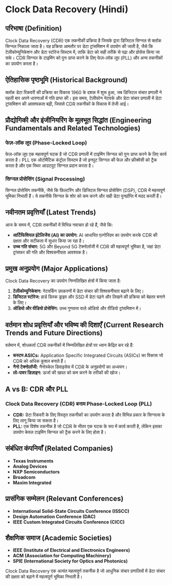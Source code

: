 # Clock Data Recovery (Hindi) 

## परिभाषा (Definition)

Clock Data Recovery (CDR) एक तकनीकी प्रक्रिया है जिसके द्वारा डिजिटल सिग्नल से क्लॉक सिग्नल निकाला जाता है। यह प्रक्रिया आमतौर पर डेटा ट्रांसमिशन में उपयोग की जाती है, जैसे कि टेलीकोम्युनिकेशन और डेटा स्टोरेज सिस्टम में, ताकि डेटा को सही तरीके से पढ़ा और प्रोसेस किया जा सके। CDR सिग्नल के टाइमिंग को पुनः प्राप्त करने के लिए फेज़-लॉक लूप (PLL) और अन्य तकनीकों का उपयोग करता है।

## ऐतिहासिक पृष्ठभूमि (Historical Background)

क्लॉक डेटा रिकवरी की प्रक्रिया का विकास 1960 के दशक में शुरू हुआ, जब डिजिटल संचार प्रणाली ने पहली बार अपने धारणाओं में गति प्राप्त की। इस समय, टेलीफोन नेटवर्क और डेटा संचार प्रणाली में डेटा ट्रांसमिशन की आवश्यकता बढ़ी, जिससे CDR तकनीकों के विकास में तेजी आई। 

## प्रौद्योगिकी और इंजीनियरिंग के मूलभूत सिद्धांत (Engineering Fundamentals and Related Technologies)

### फेज़-लॉक लूप (Phase-Locked Loop)

फेज़-लॉक लूप एक महत्वपूर्ण घटक है जो CDR प्रणाली में टाइमिंग सिग्नल को पुनः प्राप्त करने के लिए कार्य करता है। PLL एक ऑटोमैटिक कंट्रोल सिस्टम है जो इनपुट सिग्नल की फेज़ और फ्रीक्वेंसी को ट्रैक करता है और एक स्थिर आउटपुट सिग्नल प्रदान करता है।

### सिग्नल प्रोसेसिंग (Signal Processing)

सिग्नल प्रोसेसिंग तकनीकें, जैसे कि फ़िल्टरिंग और डिजिटल सिग्नल प्रोसेसिंग (DSP), CDR में महत्वपूर्ण भूमिका निभाती हैं। ये तकनीकें सिग्नल के शोर को कम करने और सही डेटा पुनर्प्राप्ति में मदद करती हैं।

## नवीनतम प्रवृत्तियाँ (Latest Trends)

आज के समय में, CDR तकनीकों में विभिन्न नवाचार हो रहे हैं, जैसे कि:

- **आर्टिफिशियल इंटेलिजेंस (AI) का उपयोग:** AI आधारित एल्गोरिदम का उपयोग करके CDR की दक्षता और सटीकता में सुधार किया जा रहा है।
- **उच्च गति संचार:** 5G और Beyond 5G टेक्नोलॉजी में CDR की महत्वपूर्ण भूमिका है, जहां डेटा ट्रांसफर की गति और विश्वसनीयता आवश्यक है।

## प्रमुख अनुप्रयोग (Major Applications)

Clock Data Recovery का उपयोग निम्नलिखित क्षेत्रों में किया जाता है:

1. **टेलीकोम्युनिकेशन:** नेटवर्किंग उपकरणों में डेटा संचार की विश्वसनीयता बढ़ाने के लिए।
2. **डिजिटल स्टोरेज:** हार्ड डिस्क ड्राइव और SSD में डेटा पढ़ने और लिखने की प्रक्रिया को बेहतर बनाने के लिए।
3. **ऑडियो और वीडियो प्रोसेसिंग:** उच्च गुणवत्ता वाले ऑडियो और वीडियो ट्रांसमिशन में।

## वर्तमान शोध प्रवृत्तियाँ और भविष्य की दिशाएँ (Current Research Trends and Future Directions)

वर्तमान में, शोधकर्ता CDR तकनीकों में निम्नलिखित क्षेत्रों पर ध्यान केंद्रित कर रहे हैं:

- **कस्टम ASICs:** Application Specific Integrated Circuits (ASICs) का विकास जो CDR को अधिक कुशल बनाते हैं।
- **नैनो टेक्नोलॉजी:** नैनोस्केल डिवाइसेस में CDR के अनुप्रयोगों का अध्ययन।
- **लो-पावर डिज़ाइन:** ऊर्जा की खपत को कम करने के तरीकों की खोज।

## A vs B: CDR और PLL

### Clock Data Recovery (CDR) बनाम Phase-Locked Loop (PLL)

- **CDR:** डेटा रिकवरी के लिए विस्तृत तकनीकों का उपयोग करता है और विभिन्न प्रकार के सिग्नल्स के लिए लागू किया जा सकता है।
- **PLL:** एक विशेष तकनीक है जो CDR के भीतर एक घटक के रूप में कार्य करती है, लेकिन इसका उपयोग केवल टाइमिंग सिग्नल को ट्रैक करने के लिए होता है।

## संबंधित कंपनियाँ (Related Companies)

- **Texas Instruments**
- **Analog Devices**
- **NXP Semiconductors**
- **Broadcom**
- **Maxim Integrated**

## प्रासंगिक सम्मेलन (Relevant Conferences)

- **International Solid-State Circuits Conference (ISSCC)**
- **Design Automation Conference (DAC)**
- **IEEE Custom Integrated Circuits Conference (CICC)**

## शैक्षणिक समाज (Academic Societies)

- **IEEE (Institute of Electrical and Electronics Engineers)**
- **ACM (Association for Computing Machinery)**
- **SPIE (International Society for Optics and Photonics)**

Clock Data Recovery एक अत्यंत महत्वपूर्ण तकनीक है जो आधुनिक संचार प्रणालियों में डेटा संचार की दक्षता को बढ़ाने में महत्वपूर्ण भूमिका निभाती है।